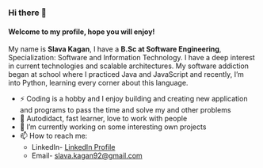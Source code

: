 ### Hi there 👋

#### Welcome to my profile, hope you will enjoy!

My name is <b>Slava Kagan</b>, I have a <b>B.Sc at Software Engineering</b>, Specialization: Software and Information Technology.
I have a deep interest in current technologies and scalable architectures. My software addiction began at school where I practiced Java and JavaScript and recently, I’m into Python, learning every corner about this language. 

- ⚡ Coding is a hobby and I enjoy building and creating new application and programs to pass the time and solve my and other problems
- 🌱 Autodidact, fast learner, love to work with people
- 🔭 I’m currently working on some interesting own projects
- 📫 How to reach me:
  * LinkedIn- [LinkedIn Profile](https://www.linkedin.com/in/slava-kagan-4b776596/)
  * Email- slava.kagan92@gmail.com

<!--
**SlavaKagan/SlavaKagan** is a ✨ _special_ ✨ repository because its `README.md` (this file) appears on your GitHub profile.

Here are some ideas to get you started:

- 🔭 I’m currently working on ...
- 🌱 I’m currently learning ...
- 👯 I’m looking to collaborate on ...
- 🤔 I’m looking for help with ...
- 💬 Ask me about ...
- 📫 How to reach me: ...
- 😄 Pronouns: ...
- ⚡ Fun fact: ...
-->
